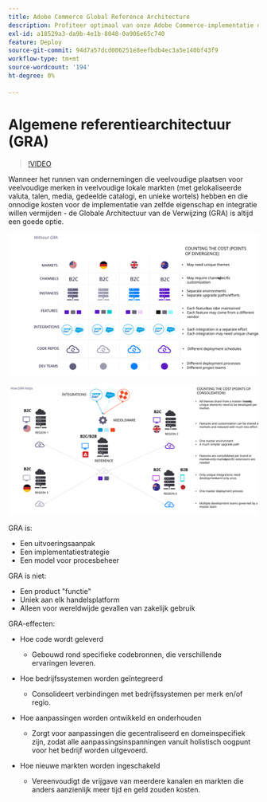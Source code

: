```yaml
---
title: Adobe Commerce Global Reference Architecture
description: Profiteer optimaal van onze Adobe Commerce-implementatie door gebruik te maken van een wereldwijde referentiearchitectuur.
exl-id: a18529a3-da9b-4e1b-8048-0a906e65c740
feature: Deploy
source-git-commit: 94d7a57dcd006251e8eefbdb4ec3a5e140bf43f9
workflow-type: tm+mt
source-wordcount: '194'
ht-degree: 0%

---
```


# Algemene referentiearchitectuur (GRA)

>[!VIDEO](https://video.tv.adobe.com/v/3410528/?quality=12&learn=on)

Wanneer het runnen van ondernemingen die veelvoudige plaatsen voor veelvoudige merken in veelvoudige lokale markten (met gelokaliseerde valuta, talen, media, gedeelde catalogi, en unieke wortels) hebben en die onnodige kosten voor de implementatie van zelfde eigenschap en integratie willen vermijden - de Globale Architectuur van de Verwijzing (GRA) is altijd een goede optie.

![Tabel waarin de kosten van verschillen in architectuur worden toegelicht](../../assets/playbooks/divergent-architecture.svg)

![Tabel die de kosten van geconsolideerde architectuur toelicht](../../assets/playbooks/consolidated-architecture.svg)

GRA is:

- Een uitvoeringsaanpak
- Een implementatiestrategie
- Een model voor procesbeheer

GRA is niet:

- Een product &quot;functie&quot;
- Uniek aan elk handelsplatform
- Alleen voor wereldwijde gevallen van zakelijk gebruik

GRA-effecten:

- Hoe code wordt geleverd

   - Gebouwd rond specifieke codebronnen, die verschillende ervaringen leveren.

- Hoe bedrijfssystemen worden geïntegreerd

   - Consolideert verbindingen met bedrijfssystemen per merk en/of regio.

- Hoe aanpassingen worden ontwikkeld en onderhouden

   - Zorgt voor aanpassingen die gecentraliseerd en domeinspecifiek zijn, zodat alle aanpassingsinspanningen vanuit holistisch oogpunt voor het bedrijf worden uitgevoerd.

- Hoe nieuwe markten worden ingeschakeld

   - Vereenvoudigt de vrijgave van meerdere kanalen en markten die anders aanzienlijk meer tijd en geld zouden kosten.
